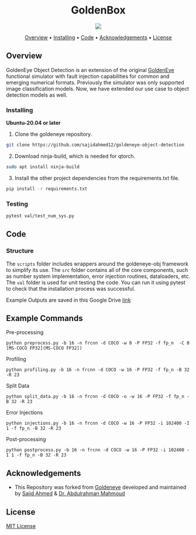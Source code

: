<h1 align="center">
    GoldenBox
</h1>

<p align="center">
    <a href="https://opensource.org/licenses/MIT"><img src="https://img.shields.io/badge/license-MIT-blue"></a>
</p>

<p align="center">
  <a href="#background">Overview</a> •
  <a href="#Installing">Installing</a> •
  <a href="#code">Code</a> •
  <a href="#acknowledgements">Acknowledgements</a> •
<!--   <a href="#citation">Citation</a> • -->
  <a href="#license">License</a>
</p>

## Overview

GoldenEye Object Detection is an extension of the original [GoldenEye](https://github.com//ma3mool/goldeneye) functional simulator with fault injection capabilities for common and emerging numerical formats. Previously the simulator was only supported image classification models. Now, we have extended our use case to object detection models as well.

### Installing

**Ubuntu-20.04 or later**
1. Clone the goldeneye repository.
```bash
git clone https://github.com/sajidahmed12/goldeneye-object-detection
```

2. Download ninja-build, which is needed for qtorch.
```bash
sudo apt install ninja-build
```

3. Install the other project dependencies from the requirements.txt file.
```bash
pip install -r requirements.txt
```

### Testing

```bash
pytest val/test_num_sys.py
```

## Code

### Structure
The ```scripts``` folder includes wrappers around the goldeneye-obj framework to simplify its use. The ```src``` folder contains all of the core components, such as number system implementation, error injection routines, dataloaders, etc. The ```val``` folder is used for unit testing the code. You can run it using pytest to check that the installation process was successful.



Example Outputs are saved in this Google Drive [link](https://drive.google.com/drive/folders/1nP0pavu3vprPc9EvuahkF9UsETDlwFEp?usp=sharing)

## Example Commands 

Pre-processing 
```
python preprocess.py -b 16 -n frcnn -d COCO -w 8 -P FP32 -f fp_n  -C 0 [MS-COCO FP32](MS-COCO FP32])
```

Profiling
```
python profiling.py -b 16 -n frcnn -d COCO -w 16 -P FP32 -f fp_n -B 32 -R 23
```

Split Data
```
python split_data.py -b 16 -n frcnn -d COCO -o -w 16 -P FP32 -f fp_n -B 32 -R 23
```

Error Injections
```
python injections.py -b 16 -n frcnn -d COCO -w 16 -P FP32 -i 102400 -I 1 -f fp_n -B 32 -R 23
```

Post-processing 
```
python postprocess.py -b 16 -n frcnn -d COCO -w 16 -P FP32 -i 102400 -I 1 -f fp_n -B 32 -R 23
```

## Acknowledgements

- This Repository was forked from [Goldeneye](https://github.com/ma3mool/goldeneye/) developed and maintained by [Sajid Ahmed](https://sajidahmed12.github.io) & [Dr. Abdulrahman Mahmoud](https://ma3mool.github.io/)

## License
<a href="LICENSE">MIT License</a>

